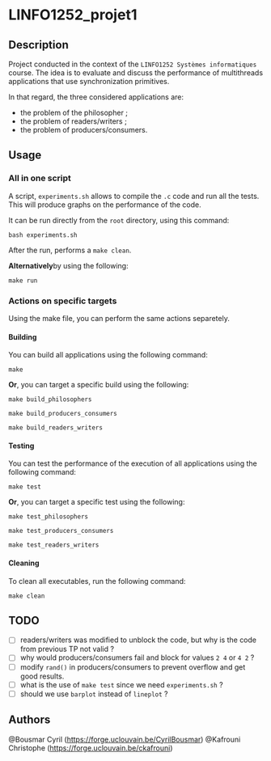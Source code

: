 # LINFO1252_projet1

## Description
Project conducted in the context of the `LINFO1252 Systèmes informatiques` course.
The idea is to evaluate and discuss the performance of multithreads applications that use synchronization primitives.

In that regard, the three considered applications are:
- the problem of the philosopher ;
- the problem of readers/writers ;
- the problem of producers/consumers.

## Usage

### All in one script
A script, `experiments.sh` allows to compile the `.c` code and run all the tests. This will produce graphs on the performance of the code.

It can be run directly from the `root` directory, using this command:
```shell
bash experiments.sh
```

After the run, performs a `make clean`.

**Alternatively**by using the following:
```shell
make run
```

### Actions on specific targets
Using the make file, you can perform the same actions separetely.

#### Building
You can build all applications using the following command:
```shell
make
```

**Or**, you can target a specific build using the following:
```shell
make build_philosophers
```

```shell
make build_producers_consumers
```

```shell
make build_readers_writers
```

#### Testing
You can test the performance of the execution of all applications using the following command:
```shell
make test
```

**Or**, you can target a specific test using the following:
```shell
make test_philosophers
```

```shell
make test_producers_consumers
```

```shell
make test_readers_writers
```

#### Cleaning
To clean all executables, run the following command:
```shell
make clean
```

## TODO

- [ ] readers/writers was modified to unblock the code, but why is the code from previous TP not valid ?
- [ ] why would producers/consumers fail and block for values `2 4` or `4 2` ?
- [ ] modify `rand()` in producers/consumers to prevent overflow and get good results.
- [ ] what is the use of `make test` since we need `experiments.sh` ?
- [ ] should we use `barplot` instead of `lineplot` ?

## Authors
@Bousmar Cyril (https://forge.uclouvain.be/CyrilBousmar)
@Kafrouni Christophe (https://forge.uclouvain.be/ckafrouni)

